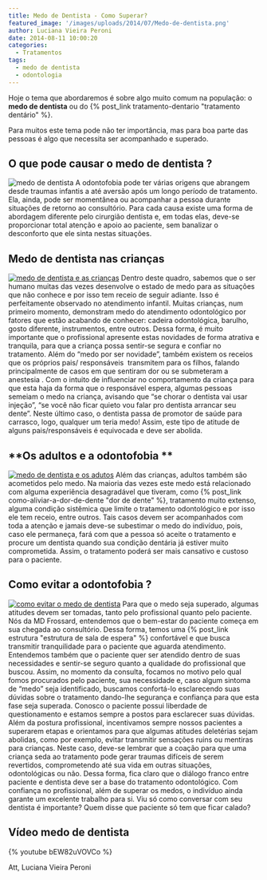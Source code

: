 ```yaml
---
title: Medo de Dentista - Como Superar?
featured_image: '/images/uploads/2014/07/Medo-de-dentista.png'
author: Luciana Vieira Peroni
date: 2014-08-11 10:00:20
categories:
  - Tratamentos
tags:
  - medo de dentista
  - odontologia
---
```


Hoje o tema que abordaremos é sobre algo muito comum na população: o **medo de dentista** ou do {% post_link tratamento-dentario "tratamento dentário" %}.

Para muitos este tema pode não ter importância, mas para boa parte das pessoas é algo que necessita ser acompanhado e superado.

**O que pode causar o medo de dentista ?**
------------------------------------------

![medo de dentista](/images/uploads/2014/07/medo-de-dentista-300x246.jpg) A odontofobia pode ter várias origens que abrangem desde traumas infantis a até aversão após um longo período de tratamento. Ela, ainda, pode ser momentânea ou acompanhar a pessoa durante situações de retorno ao consultório. Para cada causa existe uma forma de abordagem diferente pelo cirurgião dentista e, em todas elas, deve-se proporcionar total atenção e apoio ao paciente, sem banalizar o desconforto que ele sinta nestas situações.

**Medo de dentista nas crianças**
---------------------------------

[![medo de dentista e as crianças](/images/uploads/2014/08/medo-de-dentista-e-as-crianças.jpg)](/images/uploads/2014/08/medo-de-dentista-e-as-crianças.jpg) Dentro deste quadro, sabemos que o ser humano muitas das vezes desenvolve o estado de medo para as situações que não conhece e por isso tem receio de seguir adiante. Isso é perfeitamente observado no atendimento infantil. Muitas crianças, num primeiro momento, demonstram medo do atendimento odontológico por fatores que estão acabando de conhecer: cadeira odontológica, barulho, gosto diferente, instrumentos, entre outros. Dessa forma, é muito importante que o profissional apresente estas novidades de forma atrativa e tranquila, para que a criança possa sentir-se segura e confiar no tratamento. Além do “medo por ser novidade”, também existem os receios que os próprios pais/ responsáveis  transmitem para os filhos, falando principalmente de casos em que sentiram dor ou se submeteram a anestesia . Com o intuito de influenciar no comportamento da criança para que esta haja da forma que o responsável espera, algumas pessoas semeiam o medo na criança, avisando que “se chorar o dentista vai usar injeção”, “se você não ficar quieto vou falar pro dentista arrancar seu dente”. Neste último caso, o dentista passa de promotor de saúde para carrasco, logo, qualquer um teria medo! Assim, este tipo de atitude de alguns pais/responsáveis é equivocada e deve ser abolida.

**Os adultos e a odontofobia **
-------------------------------

[![medo de dentista e os adutos](/images/uploads/2014/08/medo-de-dentista-e-os-adutos.jpg)](/images/uploads/2014/08/medo-de-dentista-e-os-adutos.jpg) Além das crianças, adultos também são acometidos pelo medo. Na maioria das vezes este medo está relacionado com alguma experiência desagradável que tiveram, como {% post_link como-aliviar-a-dor-de-dente "dor de dente" %}, tratamento muito extenso, alguma condição sistêmica que limite o tratamento odontológico e por isso ele tem receio, entre outros. Tais casos devem ser acompanhados com toda a atenção e jamais deve-se subestimar o medo do indivíduo, pois, caso ele permaneça, fará com que a pessoa só aceite o tratamento e procure um dentista quando sua condição dentária já estiver muito comprometida. Assim, o tratamento poderá ser mais cansativo e custoso para o paciente.

**Como evitar a odontofobia ?**
-------------------------------

[![como evitar o medo de dentista](/images/uploads/2014/08/como-evitar-o-medo-de-dentista.jpg)](/images/uploads/2014/08/como-evitar-o-medo-de-dentista.jpg) Para que o medo seja superado, algumas atitudes devem ser tomadas, tanto pelo profissional quanto pelo paciente. Nós da MD Frossard, entendemos que o bem-estar do paciente começa em sua chegada ao consultório. Dessa forma, temos uma {% post_link estrutura "estrutura de sala de espera" %} confortável e que busca transmitir tranquilidade para o paciente que aguarda atendimento. Entendemos também que o paciente quer ser atendido dentro de suas necessidades e sentir-se seguro quanto a qualidade do profissional que buscou. Assim, no momento da consulta, focamos no motivo pelo qual fomos procurados pelo paciente, sua necessidade e, caso algum sintoma de “medo” seja identificado, buscamos confortá-lo esclarecendo suas dúvidas sobre o tratamento dando-lhe segurança e confiança para que esta fase seja superada. Conosco o paciente possui liberdade de questionamento e estamos sempre a postos para esclarecer suas dúvidas. Além da postura profissional, incentivamos sempre nossos pacientes a superarem etapas e orientamos para que algumas atitudes deletérias sejam abolidas, como por exemplo, evitar transmitir sensações ruins ou mentiras para crianças. Neste caso, deve-se lembrar que a coação para que uma criança seda ao tratamento pode gerar traumas difíceis de serem revertidos, comprometendo até sua vida em outras situações, odontológicas ou não. Dessa forma, fica claro que o diálogo franco entre paciente e dentista deve ser a base do tratamento odontológico. Com confiança no profissional, além de superar os medos, o indivíduo ainda garante um excelente trabalho para si. Viu só como conversar com seu dentista é importante? Quem disse que paciente só tem que ficar calado?  

Vídeo medo de dentista
----------------------

{% youtube bEW82uVOVCo %}

Att,
Luciana Vieira Peroni